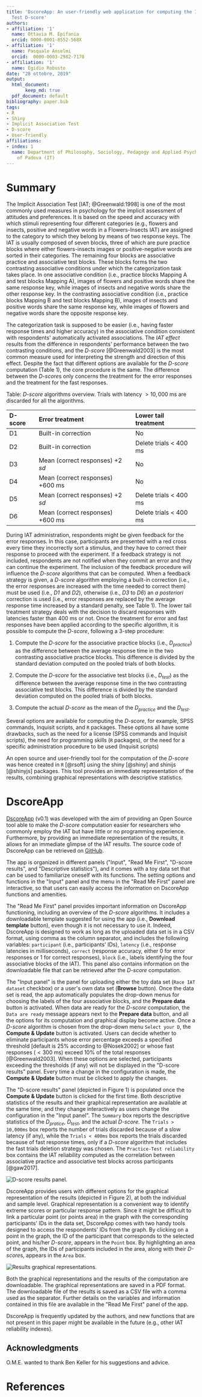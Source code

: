 ```yaml
---
title: 'DscoreApp: An user-friendly web application for computing the Implicit Association
  Test D-score'
authors:
- affiliation: '1'
  name: Ottavia M. Epifania
  orcid: 0000-0001-8552-568X
- affiliation: '1'
  name: Pasquale Anselmi
  orcid:  0000-0003-2982-7178
- affiliation: '1'
  name: Egidio Robusto
date: "28 ottobre, 2019"
output: 
  html_document:
       keep_md: true
  pdf_document: default
bibliography: paper.bib
tags:
- R
- Shiny
- Implicit Association Test
- D-score
- User-friendly
affiliations:
- index: 1
  name: Department of Philosophy, Sociology, Pedagogy and Applied Psychology, University
    of Padova (IT)
---
```



# Summary

The Implicit Association Test [IAT; @Greenwald:1998] is one of the most commonly used measures in psychology for the implicit assessment of attitudes and preferences. It is based on the speed and accuracy with which stimuli representing four different categories (e.g., flowers and insects, positive and negative words in a Flowers-Insects IAT) are assigned to the category to which they belong by means of two response keys. The IAT is usually composed of seven blocks, three of which are pure practice blocks where either flowers-insects images or positive-negative words are sorted in their categories. The remaining four blocks are associative practice and associative test blocks. These blocks forms the two contrasting associative conditions under which the categorization task takes place. In one associative condition (i.e., practice blocks Mapping A and test blocks Mapping A), images of flowers and positive words share the same response key, while images of insects and negative words share the other response key. In the contrasting associative condition (i.e., practice blocks Mapping B and test blocks Mapping B), images of insects and positive words share the same response key, while images of flowers and negative words share the opposite response key. 

The categorization task is supposed to be easier (i.e., having faster response times and higher accuracy) in the associative condition consistent with respondents' automatically activated associations. The *IAT effect* results from the difference in respondents' performance between the two contrasting conditions, and the *D-score* [@Greenwald2003] is the most common measure used for interpreting the strength and direction of this effect. Despite the fact that different options are available for the *D-score* computation (Table 1), the core procedure is the same. The difference between the *D-score*s only concerns the treatment for the error responses and the treatment for the fast responses. 

Table: *D-score* algorithms overview. Trials with latency $> 10,000$ ms are discarded for all the algorithms.


| D-score | Error treatment                         | Lower tail treatment     |
| :------ | :-------------------------------------- | :----------------------- |
| D1      | Built-in correction                     | No                       |
| D2      | Built-in correction                     | Delete trials $<$ 400 ms |
| D3      | Mean (correct responses) $+ 2$ *sd*     | No                       |
| D4      | Mean (correct responses) $+ 600$ ms     | No                       |
| D5      | Mean (correct responses) $+ 2$ *sd*     | Delete trials $<$ 400 ms |
| D6      | Mean (correct responses) $+ 600$ ms     | Delete trials $<$ 400 ms | 


During IAT administration, respondents might be given feedback for the error responses. In this case, participants are presented with a red cross every time they incorrectly sort a stimulus, and they have to correct their response to proceed with the experiment. If a feedback strategy is not included, respondents are not notified when they commit an error and they can continue the experiment. The inclusion of the feedback procedure will influence the *D-score* algorithms that can be computed. When a feedback strategy is given, a *D-score* algorithm employing a built-in correction (i.e., the error responses are increased with the time needed to correct them) must be used (i.e., *D1* and *D2*), otherwise (i.e., *D3* to *D6*) an *a posteriori* correction is used (i.e., error responses are replaced by the average response time increased by a standard penalty, see Table 1). The lower tail treatment strategy deals with the decision to discard responses with latencies faster than $400$ ms or not. Once the treatment for error and fast responses have been applied according to the specific algorithm, it is possible to compute the *D-score*, following a 3-step procedure: 

1. Compute the *D-score* for the associative practice blocks (i.e., $D_{practice}$) as the difference between the average response time in the two contrasting associative practice blocks. This difference is divided by the standard deviation computed on the pooled trials of both blocks.

2. Compute the *D-score* for the associative test blocks (i.e., $D_{test}$) as the difference between the average response time in the two contrasting associative test blocks. This difference is divided by the standard deviation computed on the pooled trials of both blocks.

3. Compute the actual *D-score* as the mean of the $D_{practice}$ and the $D_{test}$.

Several options are available for computing the *D-score*, for example, SPSS commands, Inquisit scripts, and `R` packages. These options all have some drawbacks, such as the need for a license (SPSS commands and Inquisit scripts), the need for programming skills (`R` packages), or the need for a specific administration procedure to be used (Inquisit scripts) 


An open source and user-friendly tool for the computation of the *D-score* was hence created in `R` [@rsoft] using the shiny [@shiny] and shinijs [@shinyjs] packages. This tool provides an immediate representation of the results, combining graphical representations with descriptive statistics. 

# DscoreApp

[DscoreApp](http://fisppa.psy.unipd.it/DscoreApp/) (v0.1) was developed with the aim of providing an Open Source tool able to make the *D-score* computation easier for researchers who commonly employ the IAT but have little or no programming experience. Furthermore, by providing an immediate representation of the results, it allows for an immediate glimpse of the IAT results. The source code of DscoreApp can be retrieved on [GitHub](https://github.com/OttaviaE/DscoreApp).

The app is organized in different panels ("Input", "Read Me First", "D-score results", and "Descriptive statistics"), and it comes with a toy data set that can be used to familiarize oneself with its functions. The setting options and functions in the "Input" panel and the menu in the "Read Me First" panel are interactive, so that users can easily access the information on DscoreApp functions and amenities. 

The "Read Me First" panel provides important information on DscoreApp functioning, including an overview of the *D-score* algorithms. It includes a downloadable template suggested for using the app (i.e., **Download template** button), even though it is not necessary to use it. Indeed, DscoreApp is designed to work as long as the uploaded data set is in a CSV format, using comma as the column separator, and includes the following variables: `participant` (i.e., participants' IDs), `latency` (i.e., response latencies in milliseconds), `correct` (response accuracy, either 0 for error responses or 1 for correct responses), `block` (i.e., labels identifying the four associative blocks of the IAT). This panel also contains information on the downloadable file that can be retrieved after the *D-score* computation. 


The "Input panel" is the panel for uploading either the toy data set (`Race IAT dataset` checkbox) or a user's own data set (**Browse** button). Once the data set is read, the app automatically populates the drop-down menus for choosing the labels of the four associative blocks, and the **Prepare data** button is activated. When data are ready for the *D-score* computation, the `Data are ready` message appears next to the **Prepare data** button, and all the options for its computation and graphical display become active. Once a *D-score* algorithm is chosen from the drop-down menu `Select your D`, the **Compute & Update** button is activated. Users can decide whether to eliminate participants whose error percentage exceeds a specified threshold [default is 25% according to @Nosek2002] or whose fast responses ($< 300$ ms) exceed 10% of the total responses [@Greenwald2003]. When these options are selected, participants exceeding the thresholds (if any) will not be displayed in the "D-score results" panel. Every time a change in the configuration is made, the **Compute & Update** button must be clicked to apply the changes. 

The "D-score results" panel (depicted in Figure 1) is populated once the **Compute & Update** button is clicked for the first time. Both descriptive statistics of the results and their graphical representation are available at the same time, and they change interactively as users change the configuration in the "Input panel". The `Summary` box reports the descriptive statistics of the $D_{pratice}$, $D_{test}$, and the actual $D$-$score$. The `Trials > 10,000ms` box reports the number of trials discarded because of a slow latency (if any), while the `Trials < 400ms` box reports the trials discarded because of fast response times, only if a *D-score* algorithm that includes the fast trials deletion strategy was chosen. The `Practice-Test reliability` box contains the IAT reliability computed as the correlation between associative practice and associative test blocks across participants [@gaw2017].

![D-score results panel.](results.png)

DscoreApp provides users with different options for the graphical representation of the results (depicted in Figure 2), at both the individual and sample level. Graphical representation is a convenient way to identify extreme scores or particular response pattern. Since it might be difficult to link a particular point (or points area) in the graph with the corresponding participants' IDs in the data set, DscoreApp comes with two handy tools designed to access the respondents' IDs from the graph. By clicking on a point in the graph, the ID of the participant that corresponds to the selected point, and his/her *D-score*, appears in the `Point` box. By highlighting an area of the graph, the IDs of participants included in the area, along with their *D-score*s, appears in the `Area` box.  

![Results graphical representations.](graphs.png)

Both the graphical representations and the results of the computation are downloadable. The graphical representations are saved in a PDF format. The downloadable file of the results is saved as a CSV file with a comma used as the separator. Further details on the variables and information contained in this file are available in the "Read Me First" panel of the app.

DscoreApp is frequently updated by the authors, and new functions that are not present in this paper might be available in the future (e.g., other IAT reliability indexes).

## Acknowledgments

O.M.E. wanted to thank Ben Keller for his suggestions and advice.  

# References
